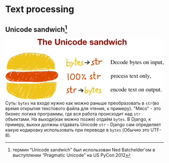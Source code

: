 # Text processing
## Unicode sandwich[^1]
![Unicode sandwich](assets/unicode_sandwich.png)
Суть: `bytes` на входе нужно как можно раньше преобразовать в `str`\(во время открытия текстового файла для чтения, к примеру\). "Мясо" - это бизнес логика программы, где вся работа происходит над `str` объектами. На выходе\(как можно позже\) отдаём `bytes`. В Django, к примеру, вьюхи должны отдавать Unicode `str` - Django сам определяет какую кодировку использовать при переводе в `bytes` \(Обычно это UTF-8\).

[^1]: термин “Unicode sandwich” был использован Ned Batchelder’ом в выступлении “Pragmatic Unicode” на US PyCon 2012






